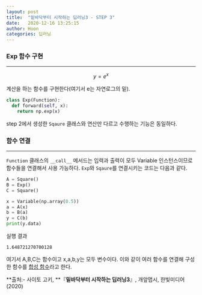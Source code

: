 ```yaml
---
layout: post
title:  "밑바닥부터 시작하는 딥러닝3 - STEP 3"
date:   2020-12-16 13:25:15
author: Hoon
categories: 딥러닝
---
```


### Exp 함수 구현

------

$$
y=e^x
$$

계산을 하는 함수를 구현한다(여기서 e는 자연로그의 밑).

```python
class Exp(Function):
  def forward(self, x):
    return np.exp(x)
```

step 2에서 생성한 `Sqaure` 클래스와 연산만 다르고 수행하는 기능은 동일하다.



### 함수 연결

-----

`Function`  클래스의 `__call__` 메서드는 입력과 출력이 모두 Variable 인스턴스이므로 함수들을 연결해서 사용 가능하다.  `Exp`와 `Sqaure`를 연결시키는 코드는 다음과 같다.

```python
A = Square()
B = Exp()
C = Square()

x = Variable(np.array(0.5))
a = A(x)
b = B(a)
y = C(b)
print(y.data)
```

실행 결과

```
1.648721270700128
```

여기서 A,B,C는 함수이고 x,a,b,y는 모두 변수이다. 이와 같이 여러 함수를 연결해 구성한 함수를 [합성 함수](https://ko.wikipedia.org/wiki/%ED%95%A8%EC%88%98%EC%9D%98_%ED%95%A9%EC%84%B1)라고 한다.



**출처:\- 사이토 고키, **『**밑바닥부터 시작하는 딥러닝3**』, 개앞맵시, 한빛미디어(2020)

